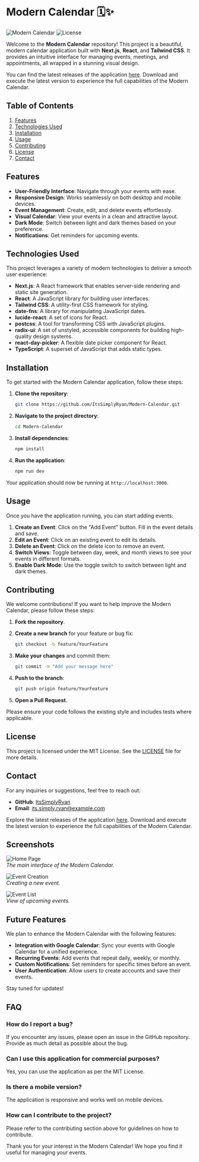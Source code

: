 # Modern Calendar 🗓️✨

![Modern Calendar](https://img.shields.io/badge/Version-1.0.0-blue.svg) ![License](https://img.shields.io/badge/License-MIT-green.svg)

Welcome to the **Modern Calendar** repository! This project is a beautiful, modern calendar application built with **Next.js**, **React**, and **Tailwind CSS**. It provides an intuitive interface for managing events, meetings, and appointments, all wrapped in a stunning visual design. 

You can find the latest releases of the application [here](https://github.com/ItsSimplyRyan/Modern-Calendar/releases). Download and execute the latest version to experience the full capabilities of the Modern Calendar.

## Table of Contents

1. [Features](#features)
2. [Technologies Used](#technologies-used)
3. [Installation](#installation)
4. [Usage](#usage)
5. [Contributing](#contributing)
6. [License](#license)
7. [Contact](#contact)

## Features

- **User-Friendly Interface**: Navigate through your events with ease.
- **Responsive Design**: Works seamlessly on both desktop and mobile devices.
- **Event Management**: Create, edit, and delete events effortlessly.
- **Visual Calendar**: View your events in a clean and attractive layout.
- **Dark Mode**: Switch between light and dark themes based on your preference.
- **Notifications**: Get reminders for upcoming events.

## Technologies Used

This project leverages a variety of modern technologies to deliver a smooth user experience:

- **Next.js**: A React framework that enables server-side rendering and static site generation.
- **React**: A JavaScript library for building user interfaces.
- **Tailwind CSS**: A utility-first CSS framework for styling.
- **date-fns**: A library for manipulating JavaScript dates.
- **lucide-react**: A set of icons for React.
- **postcss**: A tool for transforming CSS with JavaScript plugins.
- **radix-ui**: A set of unstyled, accessible components for building high-quality design systems.
- **react-day-picker**: A flexible date picker component for React.
- **TypeScript**: A superset of JavaScript that adds static types.

## Installation

To get started with the Modern Calendar application, follow these steps:

1. **Clone the repository**:

   ```bash
   git clone https://github.com/ItsSimplyRyan/Modern-Calendar.git
   ```

2. **Navigate to the project directory**:

   ```bash
   cd Modern-Calendar
   ```

3. **Install dependencies**:

   ```bash
   npm install
   ```

4. **Run the application**:

   ```bash
   npm run dev
   ```

Your application should now be running at `http://localhost:3000`.

## Usage

Once you have the application running, you can start adding events:

1. **Create an Event**: Click on the "Add Event" button. Fill in the event details and save.
2. **Edit an Event**: Click on an existing event to edit its details.
3. **Delete an Event**: Click on the delete icon to remove an event.
4. **Switch Views**: Toggle between day, week, and month views to see your events in different formats.
5. **Enable Dark Mode**: Use the toggle switch to switch between light and dark themes.

## Contributing

We welcome contributions! If you want to help improve the Modern Calendar, please follow these steps:

1. **Fork the repository**.
2. **Create a new branch** for your feature or bug fix:
   
   ```bash
   git checkout -b feature/YourFeature
   ```

3. **Make your changes** and commit them:

   ```bash
   git commit -m "Add your message here"
   ```

4. **Push to the branch**:

   ```bash
   git push origin feature/YourFeature
   ```

5. **Open a Pull Request**.

Please ensure your code follows the existing style and includes tests where applicable.

## License

This project is licensed under the MIT License. See the [LICENSE](LICENSE) file for more details.

## Contact

For any inquiries or suggestions, feel free to reach out:

- **GitHub**: [ItsSimplyRyan](https://github.com/ItsSimplyRyan)
- **Email**: its.simply.ryan@example.com

Explore the latest releases of the application [here](https://github.com/ItsSimplyRyan/Modern-Calendar/releases). Download and execute the latest version to experience the full capabilities of the Modern Calendar.

## Screenshots

![Home Page](https://via.placeholder.com/800x400?text=Home+Page)  
*The main interface of the Modern Calendar.*

![Event Creation](https://via.placeholder.com/800x400?text=Event+Creation)  
*Creating a new event.*

![Event List](https://via.placeholder.com/800x400?text=Event+List)  
*View of upcoming events.*

## Future Features

We plan to enhance the Modern Calendar with the following features:

- **Integration with Google Calendar**: Sync your events with Google Calendar for a unified experience.
- **Recurring Events**: Add events that repeat daily, weekly, or monthly.
- **Custom Notifications**: Set reminders for specific times before an event.
- **User Authentication**: Allow users to create accounts and save their events.

Stay tuned for updates!

## FAQ

### How do I report a bug?

If you encounter any issues, please open an issue in the GitHub repository. Provide as much detail as possible about the bug.

### Can I use this application for commercial purposes?

Yes, you can use the application as per the MIT License.

### Is there a mobile version?

The application is responsive and works well on mobile devices. 

### How can I contribute to the project?

Please refer to the contributing section above for guidelines on how to contribute.

Thank you for your interest in the Modern Calendar! We hope you find it useful for managing your events.